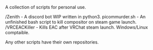 A collection of scripts for personal use.

/Zenith - A discord bot WIP written in python3.
picommurder.sh - An unfinished bash script to kill compositor on steam game launch.
/VRCEACKiller - Kills EAC after VRChat steam launch. Windows/Linux comptaible.

Any other scripts have their own repositories. 
